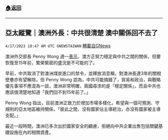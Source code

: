 ###  [:house:返回](README.md)
---


## 亞太縱覽｜澳洲外長：中共很清楚 澳中關係回不去了
`4/17/2023 10:47 AM UTC GNEWSTAIWAN` [轉載自GNews](https://gnews.org/articles/1205594)

澳洲外交部長 Penny Wong 週一[表示](https://lasvegassun.com/news/2023/apr/17/australia-says-chinese-relations-wont-improve-to-p/)，澳方正努力穩定與中共之間的關係，但要恢復至15年前，繁榮緊密的盛況是不可能的了。

  

早前，中共取消了對澳洲煤炭進口的禁令，並釋放消息稱，對澳洲長達3年的關稅壁壘亦有望解除。但 Penny Wong 認為，中共可能搞錯了，貿易和政治，與戰略優先事項不應混為一談，澳洲非常明確，兩國尋求的是「穩定關係」，而且中共也應該很清楚地知道「我們回不到15年前了。」

  

Penny Wong 指出，目前澳洲正致力於增加市場多樣化，希望與一個可預測、守規則的亞太地區維持關係，「彼此之間，沒有國家佔主導統治，亦沒有國家被主導支配。」

  

最近一段時間，澳洲已多次出於國家安全的顧慮，拒絕向中共企業出售包括關鍵基礎設施在內的相關資產。

